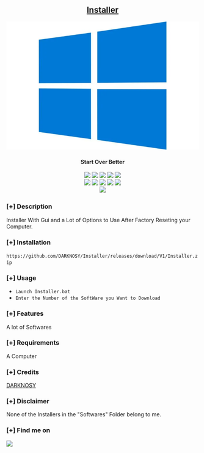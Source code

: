 <h2 align="center"><u>Installer</u></h2>

![Start Over Better](https://github.com/DARKNOSY/Installer/blob/main/Windows-10-768x511.jpg)
<h4 align="center"> Start Over Better </h4>

<p align="center">
    <img src="https://img.shields.io/github/stars/DARKNOSY/Installer?style=for-the-badge&color=orange">
    <img src="https://img.shields.io/github/forks/DARKNOSY/Installer?style=for-the-badge&color=purple">
    <img src="https://img.shields.io/github/license/DARKNOSY/Installer?style=for-the-badge&color=blue">
    <img src="https://img.shields.io/github/issues/DARKNOSY/Installer?style=for-the-badge&color=red">
    <img src="https://img.shields.io/github/contributors/DARKNOSY/Installer?style=for-the-badge&color=cyan">
<br>
    <img src="https://img.shields.io/badge/Author-DARKNOSY-magenta?style=flat-square">
    <img src="https://img.shields.io/badge/Open%20Source-Yes-orange?style=flat-square">
    <img src="https://img.shields.io/badge/Maintained-Yes-cyan?style=flat-square">
    <img src="https://img.shields.io/badge/Made%20In-France-green?style=flat-square">
    <img src="https://img.shields.io/badge/Written%20In-Batch-blue?style=flat-square">
<br>
    <img src="https://github-readme-stats.vercel.app/api/pin/?username=DARKNOSY&repo=Installer&theme=synthwave">
</p>

### [+] Description
Installer With Gui and a Lot of Options to Use After Factory Reseting your Computer.

### [+] Installation
`https://github.com/DARKNOSY/Installer/releases/download/V1/Installer.zip`

### [+] Usage
 - `Launch Installer.bat`
 - `Enter the Number of the SoftWare you Want to Download`

### [+] Features
A lot of Softwares

### [+] Requirements
A Computer

### [+] Credits 
<a href="https://github.com/DARKNOSY/Installer">DARKNOSY</a>

### [+] Disclaimer 
None of the Installers in the "Softwares" Folder belong to me.

### [+] Find me on 
<a href="mailto:dark.help87@yahoo.com" target="_blank"><img src="https://img.shields.io/badge/Email-dark.help87@yahoo.com-blue?style=for-the-badge&logo=gmail"></a>

